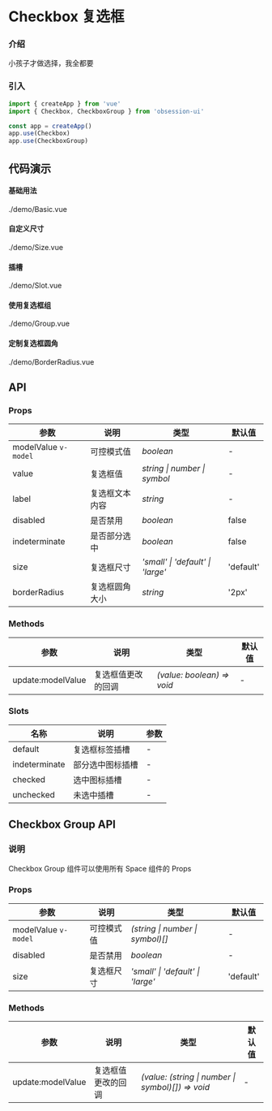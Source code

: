 # Checkbox 复选框

### 介绍

小孩子才做选择，我全都要

### 引入

```js
import { createApp } from 'vue'
import { Checkbox, CheckboxGroup } from 'obsession-ui'

const app = createApp()
app.use(Checkbox)
app.use(CheckboxGroup)
```

## 代码演示

#### 基础用法

<demo-code transform>./demo/Basic.vue</demo-code>

#### 自定义尺寸

<demo-code transform>./demo/Size.vue</demo-code>

#### 插槽

<demo-code transform>./demo/Slot.vue</demo-code>

#### 使用复选框组

<demo-code transform>./demo/Group.vue</demo-code>

#### 定制复选框圆角

<demo-code transform>./demo/BorderRadius.vue</demo-code>

## API

### Props

| 参数      | 说明           | 类型                                                                | 默认值 |
| --------- | -------------- | ------------------------------------------------------------------- | ------ |
| modelValue `v-model`   | 可控模式值       | _boolean_          | -     |
| value     | 复选框值   | _string \| number \| symbol_           | -      |
| label | 复选框文本内容 | _string_ | - |
| disabled | 是否禁用 | _boolean_ | false |
| indeterminate | 是否部分选中 | _boolean_ | false |
| size | 复选框尺寸 | _'small' \| 'default' \| 'large'_ | 'default' |
| borderRadius | 复选框圆角大小 | _string_ | '2px' |

### Methods

| 参数      | 说明           | 类型                                                                | 默认值 |
| --------- | -------------- | ------------------------------------------------------------------- | ------ |
| update:modelValue      | 复选框值更改的回调       | _(value: boolean) => void_          | -     |

### Slots

| 名称    | 说明     | 参数 |
| ------- | -------- | --- |
| default | 复选框标签插槽 | - |
| indeterminate | 部分选中图标插槽 | - |
| checked | 选中图标插槽 | - |
| unchecked | 未选中插槽 | - |

## Checkbox Group API

### 说明

Checkbox Group 组件可以使用所有 Space 组件的 Props

### Props

| 参数      | 说明           | 类型                                                                | 默认值 |
| --------- | -------------- | ------------------------------------------------------------------- | ------ |
| modelValue `v-model`   | 可控模式值       | _(string \| number \| symbol)[]_          | -     |
| disabled     | 是否禁用   | _boolean_           | -      |
| size | 复选框尺寸 | _'small' \| 'default' \| 'large'_ | 'default' |

### Methods

| 参数      | 说明           | 类型                                                                | 默认值 |
| --------- | -------------- | ------------------------------------------------------------------- | ------ |
| update:modelValue      | 复选框值更改的回调       | _(value: (string \| number \| symbol)[]) => void_          | -     |